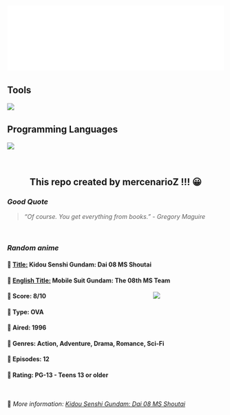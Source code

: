 
<img src="svg/nai.svg" />

<p>
  <h2>Tools</h2>
  <a href="https://skillicons.dev">
    <img src="https://skillicons.dev/icons?i=git,bash,vim,ubuntu,tensorflow,pytorch,docker,raspberrypi" />
  </a>

  <br />

  <h2>Programming Languages</h2>

  <a href="https://skillicons.dev">
    <img src="https://skillicons.dev/icons?i=python,c,cpp" />
  </a>
</p>

<br />

<h2 align="center">This repo created by mercenarioZ !!! 😀</h2>
<h3><i>Good Quote</i></h3>

<blockquote>
<i>
“Of course. You get everything from books.” - Gregory Maguire
</i>
</blockquote>

<br />

<h3><i>Random anime</i></h3>

<h4>
  <strong>🥭 <u>Title:</u></strong> Kidou Senshi Gundam: Dai 08 MS Shoutai
</h4>

<h4>🌿 <u>English Title:</u> Mobile Suit Gundam: The 08th MS Team</h4>

<img align="right" width="165" src=https://cdn.myanimelist.net/images/anime/9/75618.jpg />

<h4>🌱 Score: 8/10</h4>

<h4>🌲 Type: OVA</h4>

<h4>🌴 Aired: 1996</h4>

<h4>🌵 Genres: Action, Adventure, Drama, Romance, Sci-Fi</h4>

<h4>🥑 Episodes: 12</h4>

<h4>🍏 Rating: PG-13 - Teens 13 or older</h4>

<br />

🍂 *More information: [Kidou Senshi Gundam: Dai 08 MS Shoutai](https://myanimelist.net/anime/81/Kidou_Senshi_Gundam__Dai_08_MS_Shoutai)*
    